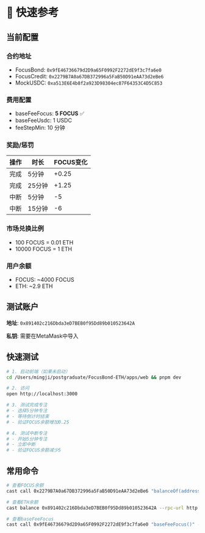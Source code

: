 # 🎯 快速参考

## 当前配置

### 合约地址
- FocusBond: `0x9fE46736679d2D9a65F0992F2272dE9f3c7fa6e0`
- FocusCredit: `0x2279B7A0a67DB372996a5FaB50D91eAA73d2eBe6`
- MockUSDC: `0xa513E6E4b8f2a923D98304ec87F64353C4D5C853`

### 费用配置
- baseFeeFocus: **5 FOCUS** ✅
- baseFeeUsdc: 1 USDC
- feeStepMin: 10 分钟

### 奖励/惩罚
| 操作 | 时长 | FOCUS变化 |
|------|------|----------|
| 完成 | 5分钟 | +0.25 |
| 完成 | 25分钟 | +1.25 |
| 中断 | 5分钟 | -5 |
| 中断 | 15分钟 | -6 |

### 市场兑换比例
- 100 FOCUS = 0.01 ETH
- 10000 FOCUS = 1 ETH

### 用户余额
- FOCUS: ~4000 FOCUS
- ETH: ~2.9 ETH

## 测试账户

**地址**: `0x891402c216Dbda3eD7BEB0f95Dd89b010523642A`

**私钥**: 需要在MetaMask中导入

## 快速测试

```bash
# 1. 启动前端（如果未启动）
cd /Users/mingji/postgraduate/FocusBond-ETH/apps/web && pnpm dev

# 2. 访问
open http://localhost:3000

# 3. 测试完成专注
# - 选择5分钟专注
# - 等待倒计时结束
# - 验证FOCUS余额增加0.25

# 4. 测试中断专注
# - 开始5分钟专注
# - 立即中断
# - 验证FOCUS余额减少5
```

## 常用命令

```bash
# 查看FOCUS余额
cast call 0x2279B7A0a67DB372996a5FaB50D91eAA73d2eBe6 "balanceOf(address)" 0x891402c216Dbda3eD7BEB0f95Dd89b010523642A --rpc-url http://127.0.0.1:8545

# 查看ETH余额
cast balance 0x891402c216Dbda3eD7BEB0f95Dd89b010523642A --rpc-url http://127.0.0.1:8545

# 查看baseFeeFocus
cast call 0x9fE46736679d2D9a65F0992F2272dE9f3c7fa6e0 "baseFeeFocus()" --rpc-url http://127.0.0.1:8545
```

